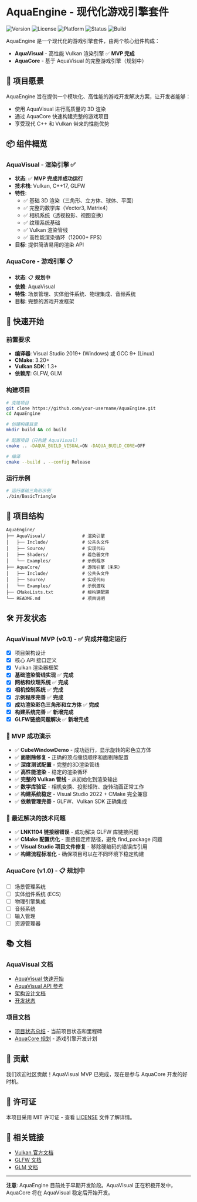 # AquaEngine - 现代化游戏引擎套件

![Version](https://img.shields.io/badge/version-1.0.0-blue.svg)
![License](https://img.shields.io/badge/license-MIT-green.svg)
![Platform](https://img.shields.io/badge/platform-Windows-lightgrey.svg)
![Status](https://img.shields.io/badge/status-MVP%20Complete%20%26%20Stable-brightgreen.svg)
![Build](https://img.shields.io/badge/build-passing-brightgreen.svg)

AquaEngine 是一个现代化的游戏引擎套件，由两个核心组件构成：

- **AquaVisual** - 高性能 Vulkan 渲染引擎 ✅ **MVP 完成**
- **AquaCore** - 基于 AquaVisual 的完整游戏引擎（规划中）

## 🎯 项目愿景

AquaEngine 旨在提供一个模块化、高性能的游戏开发解决方案，让开发者能够：

- 使用 AquaVisual 进行高质量的 3D 渲染
- 通过 AquaCore 快速构建完整的游戏项目
- 享受现代 C++ 和 Vulkan 带来的性能优势

## 📦 组件概览

### AquaVisual - 渲染引擎 ✅
- **状态**: ✅ **MVP 完成并成功运行**
- **技术栈**: Vulkan, C++17, GLFW
- **特性**: 
  - ✅ 基础 3D 渲染（三角形、立方体、球体、平面）
  - ✅ 完整的数学库（Vector3, Matrix4）
  - ✅ 相机系统（透视投影、视图变换）
  - ✅ 纹理系统基础
  - ✅ Vulkan 渲染管线
  - ✅ 高性能渲染循环（12000+ FPS）
- **目标**: 提供简洁易用的渲染 API

### AquaCore - 游戏引擎 📋
- **状态**: 📋 **规划中**
- **依赖**: AquaVisual
- **特性**: 场景管理、实体组件系统、物理集成、音频系统
- **目标**: 完整的游戏开发框架

## 🚀 快速开始

### 前置要求

- **编译器**: Visual Studio 2019+ (Windows) 或 GCC 9+ (Linux)
- **CMake**: 3.20+
- **Vulkan SDK**: 1.3+
- **依赖库**: GLFW, GLM

### 构建项目

```bash
# 克隆项目
git clone https://github.com/your-username/AquaEngine.git
cd AquaEngine

# 创建构建目录
mkdir build && cd build

# 配置项目（只构建 AquaVisual）
cmake .. -DAQUA_BUILD_VISUAL=ON -DAQUA_BUILD_CORE=OFF

# 编译
cmake --build . --config Release
```

### 运行示例

```bash
# 运行基础三角形示例
./bin/BasicTriangle
```

## 📁 项目结构

```
AquaEngine/
├── AquaVisual/              # 渲染引擎
│   ├── Include/             # 公共头文件
│   ├── Source/              # 实现代码
│   ├── Shaders/             # 着色器文件
│   └── Examples/            # 示例程序
├── AquaCore/                # 游戏引擎（未来）
│   ├── Include/             # 公共头文件
│   ├── Source/              # 实现代码
│   └── Examples/            # 示例游戏
├── CMakeLists.txt           # 根构建配置
└── README.md                # 项目说明
```

## 🛠️ 开发状态

### AquaVisual MVP (v0.1) - ✅ 完成并稳定运行
- [x] 项目架构设计
- [x] 核心 API 接口定义
- [x] Vulkan 渲染器框架
- [x] **基础渲染管线实现** ✅ **完成**
- [x] **网格和纹理系统** ✅ **完成**
- [x] **相机控制系统** ✅ **完成**
- [x] **示例程序完善** ✅ **完成**
- [x] **成功渲染彩色三角形和立方体** ✅ **完成**
- [x] **构建系统完善** ✅ **新增完成**
- [x] **GLFW链接问题解决** ✅ **新增完成**

### 🎉 MVP 成功演示
- ✅ **CubeWindowDemo** - 成功运行，显示旋转的彩色立方体
- ✅ **面剔除修复** - 正确的顶点缠绕顺序和面剔除配置
- ✅ **深度测试配置** - 完整的3D渲染管线
- ✅ **高性能渲染** - 稳定的渲染循环
- ✅ **完整的 Vulkan 管线** - 从初始化到渲染输出
- ✅ **数学库验证** - 相机变换、投影矩阵、旋转动画正常工作
- ✅ **构建系统稳定** - Visual Studio 2022 + CMake 完全兼容
- ✅ **依赖管理完善** - GLFW、Vulkan SDK 正确集成

### 🔧 最近解决的技术问题
- ✅ **LNK1104 链接器错误** - 成功解决 GLFW 库链接问题
- ✅ **CMake 配置优化** - 直接指定库路径，避免 find_package 问题
- ✅ **Visual Studio 项目文件修复** - 移除硬编码的错误库引用
- ✅ **构建流程标准化** - 确保项目可以在不同环境下稳定构建

### AquaCore (v1.0) - 📋 规划中
- [ ] 场景管理系统
- [ ] 实体组件系统 (ECS)
- [ ] 物理引擎集成
- [ ] 音频系统
- [ ] 输入管理
- [ ] 资源管理器

## 📚 文档

### AquaVisual 文档
- [AquaVisual 快速开始](./AquaVisual/QUICK_START.md)
- [AquaVisual API 参考](./AquaVisual/API_REFERENCE.md)
- [架构设计文档](./AquaVisual/ARCHITECTURE_DESIGN.md)
- [开发状态](./AquaVisual/DEVELOPMENT_STATUS.md)

### 项目文档
- [项目状态总结](./PROJECT_STATUS.md) - 当前项目状态和里程碑
- [AquaCore 规划](./AquaCore/README.md) - 游戏引擎开发计划

## 🤝 贡献

我们欢迎社区贡献！AquaVisual MVP 已完成，现在是参与 AquaCore 开发的好时机。

## 📄 许可证

本项目采用 MIT 许可证 - 查看 [LICENSE](LICENSE) 文件了解详情。

## 🔗 相关链接

- [Vulkan 官方文档](https://vulkan.lunarg.com/)
- [GLFW 文档](https://www.glfw.org/documentation.html)
- [GLM 文档](https://glm.g-truc.net/)

---

**注意**: AquaEngine 目前处于早期开发阶段。AquaVisual 正在积极开发中，AquaCore 将在 AquaVisual 稳定后开始开发。